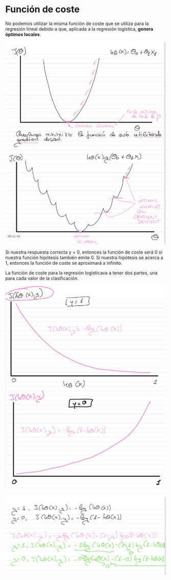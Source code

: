 # Función de coste

No podemos utilizar la misma función de coste que se utiliza para la regresión lineal debido a que, aplicada a la regresión logística, **genera óptimos locales**.

![alt text](image-8.png)

Si nuestra respuesta correcta y = 0, entonces la función de coste será 0 si nuestra función hipótesis también emite 0. Si nuestra hipótesis se acerca a 1, entonces la función de coste se aproximará a infinito.

La función de coste para la regresión logísticava a tener dos partes, una para cada valor de la clasificación.

![alt text](image-10.png)

![alt text](image-11.png)